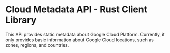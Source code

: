 # Cloud Metadata API - Rust Client Library

This API provides static metadata about Google Cloud Platform. Currently,
it only provides basic information about Google Cloud locations, such as
zones, regions, and countries.
